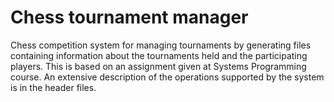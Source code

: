 # Chess tournament manager
Chess competition system for managing tournaments by generating files containing information about the tournaments held and the participating players.
This is based on an assignment given at Systems Programming course.
An extensive description of the operations supported by the system is in the header files.
